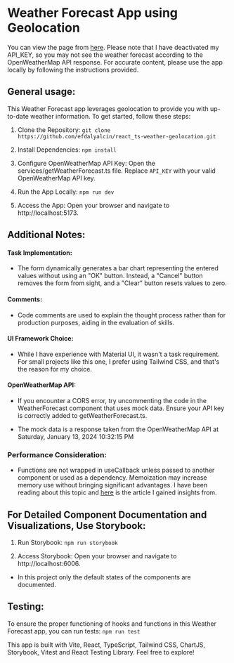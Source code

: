 # Weather Forecast App using Geolocation

You can view the page from [here](https://efdalyalcin.github.io/react_ts-weather-geolocation). Please note that I have deactivated my API_KEY, so you may not see the weather forecast according to the OpenWeatherMap API response. For accurate content, please use the app locally by following the instructions provided.

## General usage:

This Weather Forecast app leverages geolocation to provide you with up-to-date weather information. To get started, follow these steps:

1. Clone the Repository:
   `git clone https://github.com/efdalyalcin/react_ts-weather-geolocation.git`

2. Install Dependencies:
   `npm install`

3. Configure OpenWeatherMap API Key:
   Open the services/getWeatherForecast.ts file.
   Replace `API_KEY` with your valid OpenWeatherMap API key.

4. Run the App Locally:
   `npm run dev`

5. Access the App:
   Open your browser and navigate to http://localhost:5173.

## Additional Notes:

#### Task Implementation:

- The form dynamically generates a bar chart representing the entered values without using an "OK" button. Instead, a "Cancel" button removes the form from sight, and a "Clear" button resets values to zero.

#### Comments:

- Code comments are used to explain the thought process rather than for production purposes, aiding in the evaluation of skills.

#### UI Framework Choice:

- While I have experience with Material UI, it wasn't a task requirement. For small projects like this one, I prefer using Tailwind CSS, and that's the reason for my choice.

#### OpenWeatherMap API:

- If you encounter a CORS error, try uncommenting the code in the WeatherForecast component that uses mock data. Ensure your API key is correctly added to getWeatherForecast.ts.

- The mock data is a response taken from the OpenWeatherMap API at Saturday, January 13, 2024 10:32:15 PM

### Performance Consideration:

- Functions are not wrapped in useCallback unless passed to another component or used as a dependency. Memoization may increase memory use without bringing significant advantages. I have been reading about this topic and [here](https://medium.com/credera-engineering/when-should-usememo-and-usecallback-be-used-and-when-not-complete-with-examples-df13cd7a6cf4) is the article I gained insights from.

## For Detailed Component Documentation and Visualizations, Use Storybook:

1. Run Storybook:
   `npm run storybook`

2. Access Storybook:
   Open your browser and navigate to http://localhost:6006.

- In this project only the default states of the components are documented.

## Testing:

To ensure the proper functioning of hooks and functions in this Weather Forecast app, you can run tests:
`npm run test`

This app is built with Vite, React, TypeScript, Tailwind CSS, ChartJS, Storybook, Vitest and React Testing Library.
Feel free to explore!
